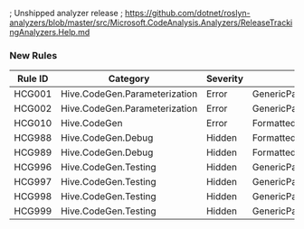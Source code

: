 ﻿; Unshipped analyzer release
; https://github.com/dotnet/roslyn-analyzers/blob/master/src/Microsoft.CodeAnalysis.Analyzers/ReleaseTrackingAnalyzers.Help.md

### New Rules
Rule ID | Category | Severity | Notes
--------|----------|----------|-------
HCG001 | Hive.CodeGen.Parameterization | Error | GenericParameterizationGenerator
HCG002 | Hive.CodeGen.Parameterization | Error | GenericParameterizationGenerator
HCG010 | Hive.CodeGen | Error | FormattedResXGenerator
HCG988 | Hive.CodeGen.Debug | Hidden | FormattedResXGenerator
HCG989 | Hive.CodeGen.Debug | Hidden | FormattedResXGenerator
HCG996 | Hive.CodeGen.Testing | Hidden | GenericParameterizationGenerator
HCG997 | Hive.CodeGen.Testing | Hidden | GenericParameterizationGenerator
HCG998 | Hive.CodeGen.Testing | Hidden | GenericParameterizationGenerator
HCG999 | Hive.CodeGen.Testing | Hidden | GenericParameterizationGenerator
